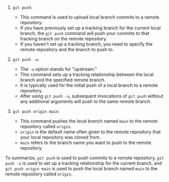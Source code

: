 1. `git push`:
   - This command is used to upload local branch commits to a remote repository.
   - If you have previously set up a tracking branch for the current local branch, the `git push` command will push your commits to that tracking branch on the remote repository.
   - If you haven't set up a tracking branch, you need to specify the remote repository and the branch to push to.

2. `git push -u`:
   - The `-u` option stands for "upstream."
   - This command sets up a tracking relationship between the local branch and the specified remote branch.
   - It is typically used for the initial push of a local branch to a remote repository.
   - After using `git push -u`, subsequent invocations of `git push` without any additional arguments will push to the same remote branch.

3. `git push origin main`:
   - This command pushes the local branch named `main` to the remote repository called `origin`.
   - `origin` is the default name often given to the remote repository that your local repository was cloned from.
   - `main` refers to the branch name you want to push to the remote repository.

To summarize, `git push` is used to push commits to a remote repository, `git push -u` is used to set up a tracking relationship for the current branch, and `git push origin main` is used to push the local branch named `main` to the remote repository called `origin`.
